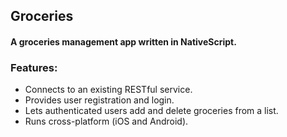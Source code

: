 ## Groceries
#### A groceries management app written in NativeScript.

### Features:

* Connects to an existing RESTful service.
* Provides user registration and login.
* Lets authenticated users add and delete groceries from a list.
* Runs cross-platform (iOS and Android).
